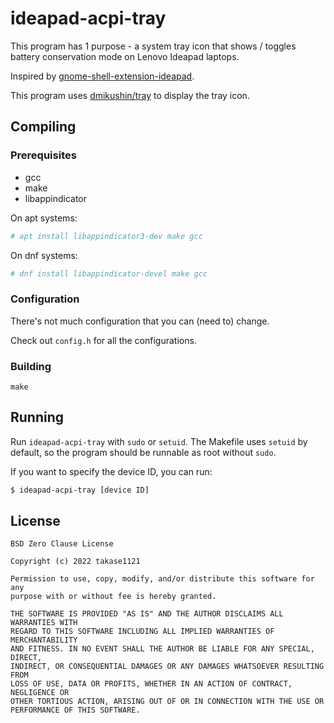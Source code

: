 # ideapad-acpi-tray

This program has 1 purpose - a system tray icon that shows / toggles battery conservation mode on Lenovo Ideapad laptops.

Inspired by [gnome-shell-extension-ideapad][1].

This program uses [dmikushin/tray][2] to display the tray icon.

## Compiling

### Prerequisites

- gcc
- make
- libappindicator

On apt systems:
```sh
# apt install libappindicator3-dev make gcc
```

On dnf systems:
```sh
# dnf install libappindicator-devel make gcc
```

### Configuration

There's not much configuration that you can (need to) change.

Check out `config.h` for all the configurations.

### Building
```
make
```

## Running

Run `ideapad-acpi-tray` with `sudo` or `setuid`.
The Makefile uses `setuid` by default, so the program should be runnable as root without `sudo`.

If you want to specify the device ID, you can run:
```sh
$ ideapad-acpi-tray [device ID]
```

## License

```
BSD Zero Clause License

Copyright (c) 2022 takase1121

Permission to use, copy, modify, and/or distribute this software for any
purpose with or without fee is hereby granted.

THE SOFTWARE IS PROVIDED "AS IS" AND THE AUTHOR DISCLAIMS ALL WARRANTIES WITH
REGARD TO THIS SOFTWARE INCLUDING ALL IMPLIED WARRANTIES OF MERCHANTABILITY
AND FITNESS. IN NO EVENT SHALL THE AUTHOR BE LIABLE FOR ANY SPECIAL, DIRECT,
INDIRECT, OR CONSEQUENTIAL DAMAGES OR ANY DAMAGES WHATSOEVER RESULTING FROM
LOSS OF USE, DATA OR PROFITS, WHETHER IN AN ACTION OF CONTRACT, NEGLIGENCE OR
OTHER TORTIOUS ACTION, ARISING OUT OF OR IN CONNECTION WITH THE USE OR
PERFORMANCE OF THIS SOFTWARE.
```


[1]: https://github.com/laurento/gnome-shell-extension-ideapad
[2]: https://github.com/dmikushin/tray
